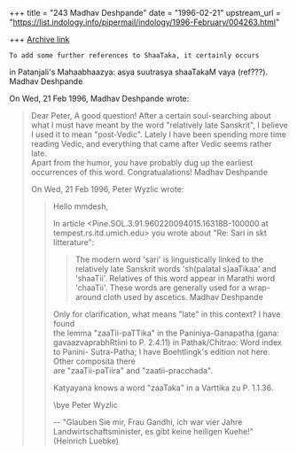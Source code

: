 +++
title = "243 Madhav Deshpande"
date = "1996-02-21"
upstream_url = "https://list.indology.info/pipermail/indology/1996-February/004263.html"

+++
[Archive link](https://list.indology.info/pipermail/indology/1996-February/004263.html)

	To add some further references to ShaaTaka, it certainly occurs 
in Patanjali's Mahaabhaazya:  asya suutrasya shaaTakaM vaya (ref???).
	Madhav Deshpande

On Wed, 21 Feb 1996, Madhav Deshpande wrote:

> Dear Peter,
> 	A good question!  After a certain soul-searching about what I 
> must have meant by the word "relatively late Sanskrit", I believe I used 
> it to mean "post-Vedic".  Lately I have been spending more time reading 
> Vedic, and everything that came after Vedic seems rather late.  
> 	Apart from the humor, you have probably dug up the earliest 
> occurrences of this word.  Congratualations!
> 	Madhav Deshpande
> 
> On Wed, 21 Feb 1996, Peter Wyzlic wrote:
> 
> > Hello mmdesh,
> > 
> > In article <Pine.SOL.3.91.960220094015.16318B-100000 at tempest.rs.itd.umich.edu>
> > you wrote about "Re: Sari in skt litterature":
> > 
> > >The modern word 'sari' is linguistically linked to the relatively
> > >late Sanskrit words 'sh(palatal s)aaTikaa' and 'shaaTii'.  Relatives of
> > >this word appear in Marathi word 'chaaTii'.  These words are generally
> > >used for a wrap-around cloth used by ascetics.
> > >	Madhav Deshpande
> > 
> > Only for clarification, what means "late" in this context? I have found  
> > the lemma "zaaTii-paTTika" in the Paniniya-Ganapatha (gana:  
> > gavaazvaprabhRtiini to P. 2.4.11) in Pathak/Chitrao: Word index to Panini- 
> > Sutra-Patha; I have Boehtlingk's edition not here. Other composita there  
> > are "zaaTii-paTiira" and "zaatii-pracchada".
> > 
> > Katyayana knows a word "zaaTaka" in a Varttika zu P. 1.1.36.
> > 
> > \bye
> > Peter Wyzlic
> > 
> > --
> > "Glauben Sie mir, Frau Gandhi, ich war vier
> >  Jahre Landwirtschaftsminister, es gibt keine
> >  heiligen Kuehe!" (Heinrich Luebke)
> > 
> > 
> 
> 




